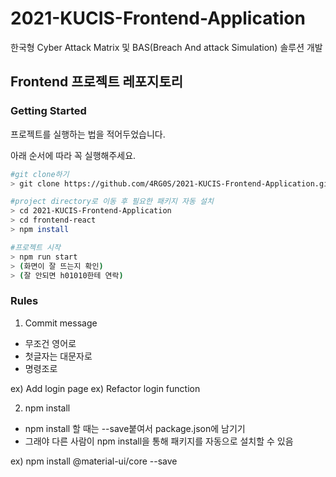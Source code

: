 # **2021-KUCIS-Frontend-Application**

한국형 Cyber Attack Matrix 및 BAS(Breach And attack Simulation) 솔루션 개발

## **Frontend 프로젝트 레포지토리**

### Getting Started

프로젝트를 실행하는 법을 적어두었습니다.

아래 순서에 따라 꼭 실행해주세요.

```bash
#git clone하기
> git clone https://github.com/4RG0S/2021-KUCIS-Frontend-Application.git

#project directory로 이동 후 필요한 패키지 자동 설치
> cd 2021-KUCIS-Frontend-Application
> cd frontend-react
> npm install

#프로젝트 시작
> npm run start
> (화면이 잘 뜨는지 확인)
> (잘 안되면 h01010한테 연락)
```

### **Rules**

1. Commit message

- 무조건 영어로
- 첫글자는 대문자로
- 명령조로

ex) Add login page
ex) Refactor login function

2. npm install

- npm install 할 때는 --save붙여서 package.json에 남기기
- 그래야 다른 사람이 npm install을 통해 패키지를 자동으로 설치할 수 있음

ex) npm install @material-ui/core --save
